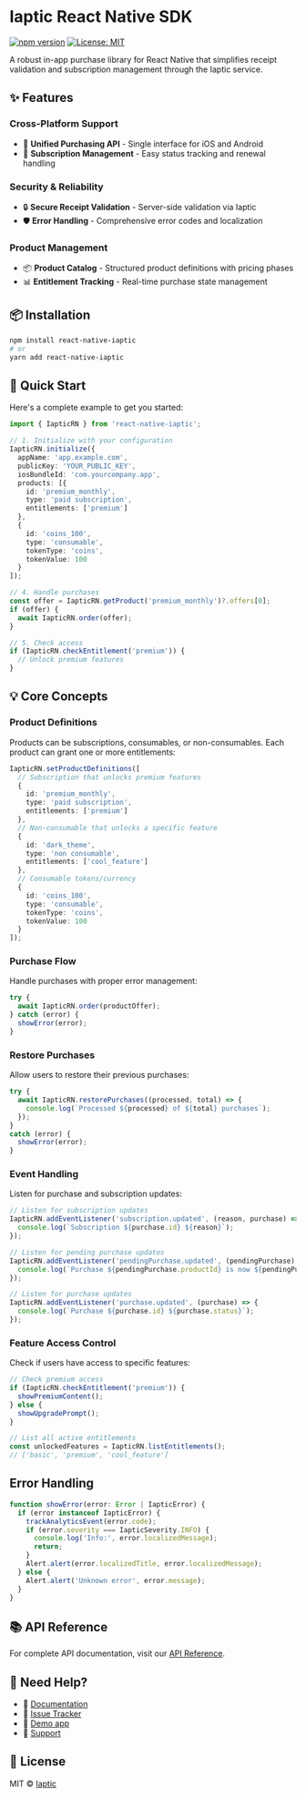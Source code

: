 # Iaptic React Native SDK

[![npm version](https://img.shields.io/npm/v/iaptic-rn)](https://www.npmjs.com/package/iaptic-rn)
[![License: MIT](https://img.shields.io/badge/License-MIT-yellow.svg)](https://opensource.org/licenses/MIT)

A robust in-app purchase library for React Native that simplifies receipt validation and subscription management through the Iaptic service.

## ✨ Features

### Cross-Platform Support
- 🛒 **Unified Purchasing API** - Single interface for iOS and Android
- 🔄 **Subscription Management** - Easy status tracking and renewal handling

### Security & Reliability
- 🔒 **Secure Receipt Validation** - Server-side validation via Iaptic
- 🛡 **Error Handling** - Comprehensive error codes and localization

### Product Management
- 📦 **Product Catalog** - Structured product definitions with pricing phases
- 📊 **Entitlement Tracking** - Real-time purchase state management

## 📦 Installation

```bash
npm install react-native-iaptic
# or
yarn add react-native-iaptic
```

## 🚀 Quick Start

Here's a complete example to get you started:

```typescript
import { IapticRN } from 'react-native-iaptic';

// 1. Initialize with your configuration
IapticRN.initialize({
  appName: 'app.example.com',
  publicKey: 'YOUR_PUBLIC_KEY',
  iosBundleId: 'com.yourcompany.app',
  products: [{
    id: 'premium_monthly',
    type: 'paid subscription',
    entitlements: ['premium']
  },
  {
    id: 'coins_100',
    type: 'consumable',
    tokenType: 'coins',
    tokenValue: 100
  }
]);

// 4. Handle purchases
const offer = IapticRN.getProduct('premium_monthly')?.offers[0];
if (offer) {
  await IapticRN.order(offer);
}

// 5. Check access
if (IapticRN.checkEntitlement('premium')) {
  // Unlock premium features
}
```

## 💡 Core Concepts

### Product Definitions

Products can be subscriptions, consumables, or non-consumables. Each product can grant one or more entitlements:

```typescript
IapticRN.setProductDefinitions([
  // Subscription that unlocks premium features
  { 
    id: 'premium_monthly',
    type: 'paid subscription',
    entitlements: ['premium']
  },
  // Non-consumable that unlocks a specific feature
  {
    id: 'dark_theme',
    type: 'non consumable',
    entitlements: ['cool_feature']
  },
  // Consumable tokens/currency
  { 
    id: 'coins_100',
    type: 'consumable',
    tokenType: 'coins',
    tokenValue: 100
  }
]);
```

### Purchase Flow

Handle purchases with proper error management:

```typescript
try {
  await IapticRN.order(productOffer);
} catch (error) {
  showError(error);
}
```

### Restore Purchases

Allow users to restore their previous purchases:

```typescript
try {
  await IapticRN.restorePurchases((processed, total) => {
    console.log(`Processed ${processed} of ${total} purchases`);
  });
}
catch (error) {
  showError(error);
}
```

### Event Handling

Listen for purchase and subscription updates:

```typescript
// Listen for subscription updates
IapticRN.addEventListener('subscription.updated', (reason, purchase) => {
  console.log(`Subscription ${purchase.id} ${reason}`);
});

// Listen for pending purchase updates
IapticRN.addEventListener('pendingPurchase.updated', (pendingPurchase) => {
  console.log(`Purchase ${pendingPurchase.productId} is now ${pendingPurchase.status}`);
});

// Listen for purchase updates
IapticRN.addEventListener('purchase.updated', (purchase) => {
  console.log(`Purchase ${purchase.id} ${purchase.status}`);
});
```

### Feature Access Control

Check if users have access to specific features:

```typescript
// Check premium access
if (IapticRN.checkEntitlement('premium')) {
  showPremiumContent();
} else {
  showUpgradePrompt();
}

// List all active entitlements
const unlockedFeatures = IapticRN.listEntitlements();
// ['basic', 'premium', 'cool_feature']
```

## Error Handling

```typescript
function showError(error: Error | IapticError) {
  if (error instanceof IapticError) {
    trackAnalyticsEvent(error.code);
    if (error.severity === IapticSeverity.INFO) {
      console.log('Info:', error.localizedMessage);
      return;
    }
    Alert.alert(error.localizedTitle, error.localizedMessage);
  } else {
    Alert.alert('Unknown error', error.message);
  }
}
```

## 📚 API Reference

For complete API documentation, visit our [API Reference](https://www.iaptic.com/documentation/react-native).

## 🤝 Need Help?

- 📘 [Documentation](https://www.iaptic.com/documentation/api/react-native-iaptic)
- 🐛 [Issue Tracker](https://github.com/iaptic/iaptic-react-native-sdk/issues)
- 📱 [Demo app](https://github.com/iaptic/react-native-iaptic-demo)
- 📧 [Support](mailto:support@iaptic.com)

## 📄 License

MIT © [Iaptic](https://www.iaptic.com)
